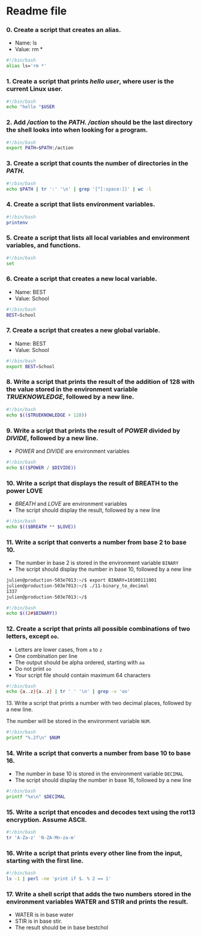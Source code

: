 # Readme file

<h3>0. Create a script that creates an alias.</h3>

<ul>
<li>Name: ls</li>
<li>Value: rm *</li>
</ul>

```bash
#!/bin/bash
alias ls='rm *'
```

<h3>1. Create a script that prints <em>hello user</em>, where user is the current Linux user.</h3>

```bash
#!/bin/bash
echo "hello "$USER
```

<h3>2. Add <em>/action</em> to the <em>PATH. /action</em> should be the last directory the shell looks into when looking for a program.</h3>

```bash
#!/bin/bash
export PATH=$PATH:/action
```

<h3>3. Create a script that counts the number of directories in the <em>PATH.</em></h3>

```bash
#!/bin/bash
echo $PATH | tr ':' '\n' | grep '[^[:space:]]' | wc -l
```

<h3>4. Create a script that lists environment variables.</h3>

```bash
#!/bin/bash
printenv
```

<h3>5. Create a script that lists all local variables and environment variables, and functions.</h3>

```bash
#!/bin/bash
set
```

<h3>6. Create a script that creates a new local variable.</h3>

<ul>
<li>Name: BEST</li>
<li>Value: School</li>
</ul>

```bash
#!/bin/bash
BEST=School
```

<h3> 7. Create a script that creates a new global variable.</h3>

<ul>
<li>Name: BEST</li>
<li>Value: School</li>
</ul>

```bash
#!/bin/bash
export BEST=School
```

<h3>8. Write a script that prints the result of the addition of 128 with the value stored in the environment variable <em>TRUEKNOWLEDGE</em>, followed by a new line.</h3>

```bash
#!/bin/bash
echo $(($TRUEKNOWLEDGE + 128))
```

<h3>9. Write a script that prints the result of <em>POWER</em> divided by <em>DIVIDE</em>, followed by a new line.</h3>

<ul><li><em>POWER</em> and <em>DIVIDE</em> are environment variables</li></ul>

```bash
#!/bin/bash
echo $(($POWER / $DIVIDE))
```

<h3>10. Write a script that displays the result of BREATH to the power LOVE</h3>
<ul>
<li><em>BREATH</em> and <em>LOVE</em> are environment variables</li>
<li>The script should display the result, followed by a new line</li>
</ul>

```bash
#!/bin/bash
echo $(($BREATH ** $LOVE))
```

### 11. Write a script that converts a number from base 2 to base 10.

<ul>
<li>The number in base 2 is stored in the environment variable <code>BINARY</code></li>
<li>The script should display the number in base 10, followed by a new line</li>
</ul>

```bash
julien@production-503e7013:~/$ export BINARY=10100111001
julien@production-503e7013:~/$ ./11-binary_to_decimal
1337
julien@production-503e7013:~/$
```

```bash
#!/bin/bash
echo $((2#$BINARY))
```

### 12. Create a script that prints all possible combinations of two letters, except <code>oo</code>.

<ul>
<li>Letters are lower cases, from <code>a</code> to <code>z</code></li>
<li>One combination per line</li>
<li>The output should be alpha ordered, starting with <code>aa</code></li>
<li>Do not print <code>oo</code></li>
<li>Your script file should contain maximum 64 characters</li>
</ul>

```bash
#!/bin/bash
echo {a..z}{a..z} | tr ' ' '\n' | grep -v 'oo'
```

<p>13. Write a script that prints a number with two decimal places, followed by a new line.</p>
<p>The number will be stored in the environment variable <code>NUM</code>.</p>

```bash
#!/bin/bash
printf "%.2f\n" $NUM
```

<h3>14. Write a script that converts a number from base 10 to base 16.</h3>

<ul>
<li>The number in base 10 is stored in the environment variable <code>DECIMAL</code></li>
<li>The script should display the number in base 16, followed by a new line</li>
</ul>

```bash
#!/bin/bash
printf "%x\n" $DECIMAL
```

<h3>15. Write a script that encodes and decodes text using the rot13 encryption. Assume ASCII.</h3>

```bash
#!/bin/bash
tr 'A-Za-z' 'N-ZA-Mn-za-m'
```

<h3>16. Write a script that prints every other line from the input, starting with the first line.</h3>

```bash
#!/bin/bash
ls -1 | perl -ne 'print if $. % 2 == 1'
```

<h3>17. Write a shell script that adds the two numbers stored in the environment variables WATER and STIR and prints the result.</h3>

<ul>
<li>WATER is in base water</li>
<li>STIR is in base stir.</li>
<li>The result should be in base bestchol</li>
</ul>

```bash

```
